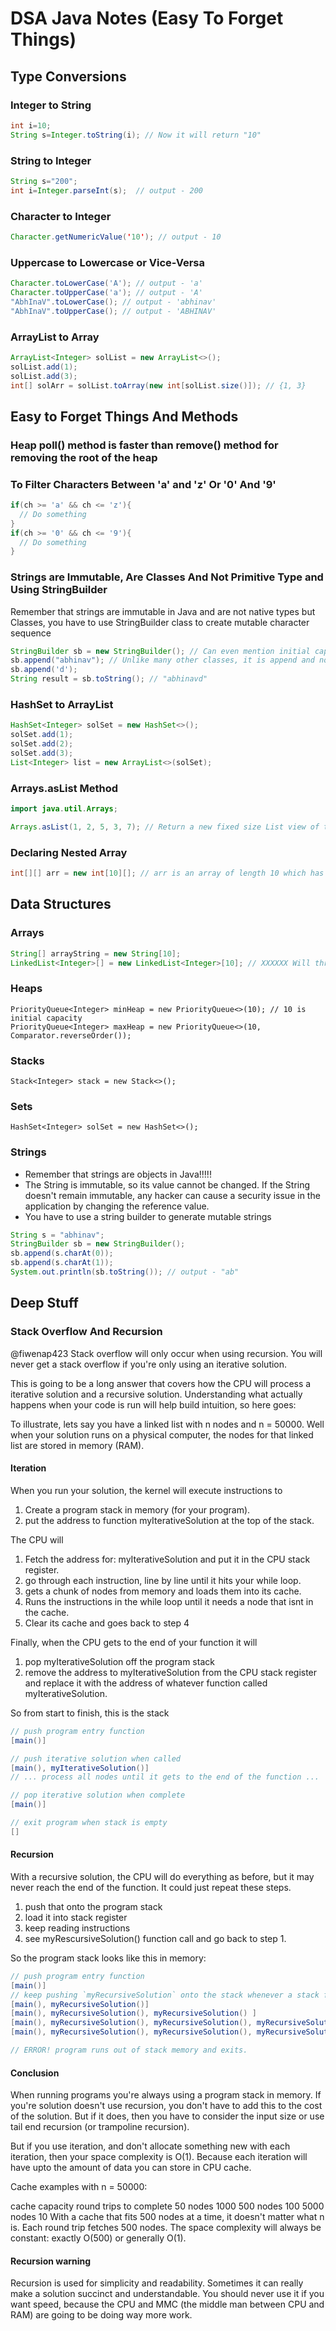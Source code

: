 # DSA Java Notes (Easy To Forget Things)

## Type Conversions

### Integer to String
```java
int i=10;  
String s=Integer.toString(i); // Now it will return "10"  
```

### String to Integer
```java
String s="200";  
int i=Integer.parseInt(s);  // output - 200
```

### Character to Integer
```java
Character.getNumericValue('10'); // output - 10
```

### Uppercase to Lowercase or Vice-Versa
```java
Character.toLowerCase('A'); // output - 'a'
Character.toUpperCase('a'); // output - 'A'
"AbhInaV".toLowerCase(); // output - 'abhinav'
"AbhInaV".toUpperCase(); // output - 'ABHINAV'
```

### ArrayList to Array
```java
ArrayList<Integer> solList = new ArrayList<>();
solList.add(1);
solList.add(3);
int[] solArr = solList.toArray(new int[solList.size()]); // {1, 3}
```

## Easy to Forget Things And Methods

### Heap poll() method is faster than remove() method for removing the root of the heap

### To Filter Characters Between 'a' and 'z' Or '0' And '9'
```java
if(ch >= 'a' && ch <= 'z'){
  // Do something
}
if(ch >= '0' && ch <= '9'){
  // Do something
}
```

### Strings are Immutable, Are Classes And Not Primitive Type and Using StringBuilder
Remember that strings are immutable in Java and are not native types but Classes, you have to use StringBuilder class to create mutable character sequence
```java
StringBuilder sb = new StringBuilder(); // Can even mention initial capacity
sb.append("abhinav"); // Unlike many other classes, it is append and not add
sb.append('d');
String result = sb.toString(); // "abhinavd"
```

### HashSet to ArrayList
```java
HashSet<Integer> solSet = new HashSet<>();
solSet.add(1);
solSet.add(2);
solSet.add(3);
List<Integer> list = new ArrayList<>(solSet);
```

### Arrays.asList Method
```java
import java.util.Arrays;

Arrays.asList(1, 2, 5, 3, 7); // Return a new fixed size List view of the array or arguments passed
```

### Declaring Nested Array
```java
int[][] arr = new int[10][]; // arr is an array of length 10 which has integer arrays as elements inside it
```

## Data Structures

### Arrays
```java
String[] arrayString = new String[10];
LinkedList<Integer>[] = new LinkedList<Integer>[10]; // XXXXXX Will throw error about generic array creation
```

### Heaps
```
PriorityQueue<Integer> minHeap = new PriorityQueue<>(10); // 10 is initial capacity
PriorityQueue<Integer> maxHeap = new PriorityQueue<>(10, Comparator.reverseOrder());
```

### Stacks
```
Stack<Integer> stack = new Stack<>();
```

### Sets
```
HashSet<Integer> solSet = new HashSet<>();
```

### Strings
* Remember that strings are objects in Java!!!!!
* The String is immutable, so its value cannot be changed. If the String doesn't remain immutable, any hacker can cause a security issue in the application by changing the reference value.
* You have to use a string builder to generate mutable strings

```java
String s = "abhinav";
StringBuilder sb = new StringBuilder();
sb.append(s.charAt(0));
sb.append(s.charAt(1));
System.out.println(sb.toString()); // output - "ab"
```

## Deep Stuff

### Stack Overflow And Recursion
@fiwenap423 Stack overflow will only occur when using recursion. You will never get a stack overflow if you're only using an iterative solution.

This is going to be a long answer that covers how the CPU will process a iterative solution and a recursive solution. Understanding what actually happens when your code is run will help build intuition, so here goes:

To illustrate, lets say you have a linked list with n nodes and n = 50000. Well when your solution runs on a physical computer, the nodes for that linked list are stored in memory (RAM).

#### Iteration
When you run your solution, the kernel will execute instructions to
1. Create a program stack in memory (for your program).
2. put the address to function myIterativeSolution at the top of the stack.

The CPU will
1. Fetch the address for: myIterativeSolution and put it in the CPU stack register.
2. go through each instruction, line by line until it hits your while loop.
3. gets a chunk of nodes from memory and loads them into its cache.
4. Runs the instructions in the while loop until it needs a node that isnt in the cache.
5. Clear its cache and goes back to step 4

Finally, when the CPU gets to the end of your function it will
1. pop myIterativeSolution off the program stack
2. remove the address to myIterativeSolution from the CPU stack register and replace it with the address of whatever function called myIterativeSolution.

So from start to finish, this is the stack
```java
// push program entry function
[main()]

// push iterative solution when called
[main(), myIterativeSolution()]
// ... process all nodes until it gets to the end of the function ...

// pop iterative solution when complete
[main()]

// exit program when stack is empty
[]
```

#### Recursion
With a recursive solution, the CPU will do everything as before, but it may never reach the end of the function. It could just repeat these steps.

1. push that onto the program stack
2. load it into stack register
3. keep reading instructions
4. see myRescursiveSolution() function call and go back to step 1.

So the program stack looks like this in memory:
```java
// push program entry function
[main()]
// keep pushing `myRecursiveSolution` onto the stack whenever a stack frame calls that function.
[main(), myRecursiveSolution()]
[main(), myRecursiveSolution(), myRecursiveSolution() ]
[main(), myRecursiveSolution(), myRecursiveSolution(), myRecursiveSolution(), ]
[main(), myRecursiveSolution(), myRecursiveSolution(), myRecursiveSolution(), ... 5000 calls later... myRecursiveSolution(),] // <--- cant do this, no space

// ERROR! program runs out of stack memory and exits.
```

#### Conclusion
When running programs you're always using a program stack in memory. If you're solution doesn't use recursion, you don't have to add this to the cost of the solution. But if it does, then you have to consider the input size or use tail end recursion (or trampoline recursion).

But if you use iteration, and don't allocate something new with each iteration, then your space complexity is O(1). Because each iteration will have upto the amount of data you can store in CPU cache.

Cache examples with n = 50000:

cache capacity	round trips to complete
50 nodes	1000
500 nodes	100
5000 nodes	10
With a cache that fits 500 nodes at a time, it doesn't matter what n is. Each round trip fetches 500 nodes. The space complexity will always be constant: exactly O(500) or generally O(1).

#### Recursion warning
Recursion is used for simplicity and readability. Sometimes it can really make a solution succinct and understandable. You should never use it if you want speed, because the CPU and MMC (the middle man between CPU and RAM) are going to be doing way more work.
